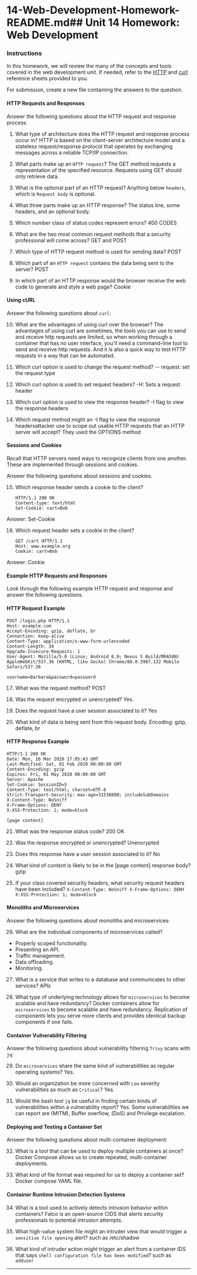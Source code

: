 # 14-Web-Development-Homework-README.md## Unit 14 Homework: Web Development

### Instructions

In this homework, we will review the many of the concepts and tools covered in the web development unit. If needed, refer to the [HTTP](./HTTP_Reference.md) and [curl](./cURL_Reference.md) reference sheets provided to you.

For submission, create a new file containing the answers to the question.

#### HTTP Requests and Responses

Answer the following questions about the HTTP request and response process.

1. What type of architecture does the HTTP request and response process occur in?
   HTTP is based on the client-server architecture model and a stateless request/response protocol that operates by exchanging messages across a reliable TCP/IP connection.

2. What parts make up an `HTTP request`?
   The GET method requests a representation of the specified resource. Requests using GET should only retrieve data.

3. What is the optional part of an HTTP request?
Anything below `headers`, which is `Request body` is optional.

4. What three parts make up an HTTP response?
The status line, some headers, and an optional body.

5. Which number class of status codes represent errors?
400 CODES

6. What are the two most common request methods that a security professional will come across?
GET and POST

7. Which type of HTTP request method is used for sending data?
POST

8. Which part of an `HTTP request` contains the data being sent to the server?
POST
9. In which part of an HTTP response would the browser receive the web code to generate and style a web page?
Cookie
#### Using cURL

Answer the following questions about `curl`:

10. What are the advantages of using curl over the browser?
The advantages of using curl are sometimes, the tools you can use to send and receive http requests are limited, so when working through a container that has no user interface, you'll need a command-line tool to send and receive http requests. And it is also a quick way to test HTTP requests in a way that can be automated.

11. Which curl option is used to change the request method?
-- request: set the request type

12. Which curl option is used to set request headers?
-H: Sets a request header

13. Which curl option is used to view the response header?
-I  flag to view the response headers

14. Which request method might an -I  flag to view the response headersattacker use to scope out usable HTTP requests that an HTTP server will accept?
They used the OPTIONS method

#### Sessions and Cookies

Recall that HTTP servers need ways to recognize clients from one another. These are implemented through sessions and cookies.

Answer the following questions about sessions and cookies.

15. Which response header sends a cookie to the client?

    ```HTTP
    HTTP/1.1 200 OK
    Content-type: text/html
    Set-Cookie: cart=Bob
    ```
Answer: Set-Cookie

16. Which request header sets a cookie in the client?

    ```HTTP
    GET /cart HTTP/1.1
    Host: www.example.org
    Cookie: cart=Bob
    ```
Answer: Cookie

#### Example HTTP Requests and Responses

Look through the following example HTTP request and response and answer the following questions.

#### HTTP Request Example

```HTTP
POST /login.php HTTP/1.1
Host: example.com
Accept-Encoding: gzip, deflate, br
Connection: keep-alive
Content-Type: application/x-www-form-urlencoded
Content-Length: 34
Upgrade-Insecure-Requests: 1
User-Agent: Mozilla/5.0 (Linux; Android 6.0; Nexus 5 Build/MRA58N) AppleWebKit/537.36 (KHTML, like Gecko) Chrome/80.0.3987.132 Mobile Safari/537.36

username=Barbara&password=password
```

17. What was the request method?
POST

18. Was the request encrypted or unencrypted?
Yes.

19. Does the request have a user session associated to it?
Yes

20. What kind of data is being sent from this request body.
Encoding: gzip, deflate, br

#### HTTP Response Example

```HTTP
HTTP/1.1 200 OK
Date: Mon, 16 Mar 2020 17:05:43 GMT
Last-Modified: Sat, 01 Feb 2020 00:00:00 GMT
Content-Encoding: gzip
Expires: Fri, 01 May 2020 00:00:00 GMT
Server: Apache
Set-Cookie: SessionID=5
Content-Type: text/html; charset=UTF-8
Strict-Transport-Security: max-age=31536000; includeSubDomains
X-Content-Type: NoSniff
X-Frame-Options: DENY
X-XSS-Protection: 1; mode=block

[page content]
```

21. What was the response status code?
200 OK

22. Was the response encrypted or unencrypted?
Unencrypted

23. Does this response have a user session associated to it?
No

24. What kind of content is likely to be in the [page content] response body?
gzip

25. If your class covered security headers, what security request headers have been included?
``
X-Content-Type: NoSniff
X-Frame-Options: DENY
X-XSS-Protection: 1; mode=block
``

#### Monoliths and Microservices

Answer the following questions about monoliths and microservices:

26. What are the individual components of microservices called?
* Properly scoped functionality. 
* Presenting an API. 
* Traffic management. 
* Data offloading. 
* Monitoring.

27. What is a service that writes to a database and communicates to other services?
APIs

28. What type of underlying technology allows for `microservices` to become scalable and have redundancy?
Docker containers allow for `microservices` to become scalable and have redundancy. Replication of components lets you serve more clients and
provides identical backup components if one fails.

#### Container Vulnerability Filtering

Answer the following questions about vulnerability filtering `Trivy` scans with `jq`:

29. Do `microservices` share the same kind of vulnerabilities as regular operating systems?
Yes.

30. Would an organization be more concerned with `Low` severity vulnerabilities as much as `Critical`?
Yes.

31. Would the bash tool `jq` be useful in finding certain kinds of vulnerabilities within a vulnerability report?
Yes. Some vulnerabilities we can report are (MITM), Buffer overflow, (DoS) and Privilege escalation.

#### Deploying and Testing a Container Set

Answer the following questions about multi-container deployment:

32. What is a tool that can be used to deploy multiple containers at once?
Docker Compose allows us to create repeated, multi-container deployments.

33. What kind of file format was required for us to deploy a container set?
Docker compose YAML file.

#### Container Runtime Intrusion Detection Systems

34. What is a tool used to actively detects intrusion behavior within containers?
Falco is an open-source CIDS that alerts security professionals to potential intrusion attempts.

35. What high-value system file might an intruder view that would trigger a `sensitive file opening` alert?
such as /etc/shadow

36. What kind of intruder action might trigger an alert from a container IDS that says `shell configuration file has been modified`?
such as `adduser`
---
